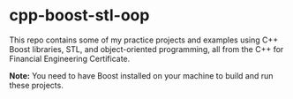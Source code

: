 # cpp-boost-stl-oop

This repo contains some of my practice projects and examples using C++ Boost libraries, STL, and object-oriented programming, all from the C++ for Financial Engineering Certificate.

**Note:** You need to have Boost installed on your machine to build and run these projects.
